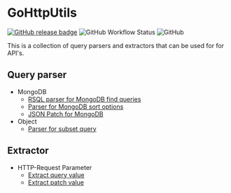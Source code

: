 # GoHttpUtils

[![GitHub release badge](https://badgen.net/github/release/StevenCyb/goapiutils/latest?label=Latest&logo=GitHub)](https://github.com/StevenCyb/goapiutils/releases/latest)
![GitHub Workflow Status](https://img.shields.io/github/workflow/status/StevenCyb/goapiutils/ci-test?label=Tests&logo=GitHub)
![GitHub](https://img.shields.io/github/license/StevenCyb/goapiutils)

This is a collection of query parsers and extractors that can be used for for API's.

## Query parser
- MongoDB
  - [RSQL parser for MongoDB find queries](parser/mongo/rsql/README.md)
  - [Parser for MongoDB sort options](parser/mongo/sort/README.md)
  - [JSON Patch for MongoDB](parser/mongo/jsonpatch/README.md)
- Object
  - [Parser for subset query](parser/object/subset/README.md)

## Extractor
- HTTP-Request Parameter
  - [Extract query value](extractor/http/request/parameter/README.md#query-parameter)
  - [Extract patch value](extractor/http/request/parameter/README.md#path-parameter)
